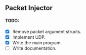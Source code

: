 Packet Injector
---

#### TODO:
* [X] Remove packet argument structs.
* [X] Implement UDP.
* [X] Write the main program.
* [ ] Write documentation.
